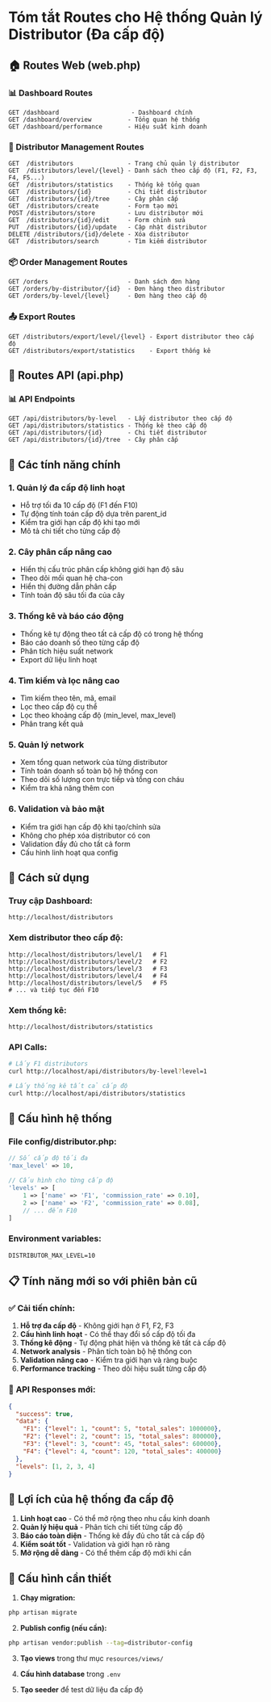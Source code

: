# Tóm tắt Routes cho Hệ thống Quản lý Distributor (Đa cấp độ)

## 🏠 Routes Web (web.php)

### 📊 Dashboard Routes
```
GET /dashboard                    - Dashboard chính
GET /dashboard/overview          - Tổng quan hệ thống  
GET /dashboard/performance       - Hiệu suất kinh doanh
```

### 👥 Distributor Management Routes
```
GET  /distributors               - Trang chủ quản lý distributor
GET  /distributors/level/{level} - Danh sách theo cấp độ (F1, F2, F3, F4, F5...)
GET  /distributors/statistics    - Thống kê tổng quan
GET  /distributors/{id}          - Chi tiết distributor
GET  /distributors/{id}/tree     - Cây phân cấp
GET  /distributors/create        - Form tạo mới
POST /distributors/store         - Lưu distributor mới
GET  /distributors/{id}/edit     - Form chỉnh sửa
PUT  /distributors/{id}/update   - Cập nhật distributor
DELETE /distributors/{id}/delete - Xóa distributor
GET  /distributors/search        - Tìm kiếm distributor
```

### 📦 Order Management Routes
```
GET /orders                      - Danh sách đơn hàng
GET /orders/by-distributor/{id}  - Đơn hàng theo distributor
GET /orders/by-level/{level}     - Đơn hàng theo cấp độ
```

### 📤 Export Routes
```
GET /distributors/export/level/{level} - Export distributor theo cấp độ
GET /distributors/export/statistics    - Export thống kê
```

## 🔌 Routes API (api.php)

### 📊 API Endpoints
```
GET /api/distributors/by-level   - Lấy distributor theo cấp độ
GET /api/distributors/statistics - Thống kê theo cấp độ
GET /api/distributors/{id}       - Chi tiết distributor
GET /api/distributors/{id}/tree  - Cây phân cấp
```

## 🎯 Các tính năng chính

### 1. **Quản lý đa cấp độ linh hoạt**
- Hỗ trợ tối đa 10 cấp độ (F1 đến F10)
- Tự động tính toán cấp độ dựa trên parent_id
- Kiểm tra giới hạn cấp độ khi tạo mới
- Mô tả chi tiết cho từng cấp độ

### 2. **Cây phân cấp nâng cao**
- Hiển thị cấu trúc phân cấp không giới hạn độ sâu
- Theo dõi mối quan hệ cha-con
- Hiển thị đường dẫn phân cấp
- Tính toán độ sâu tối đa của cây

### 3. **Thống kê và báo cáo động**
- Thống kê tự động theo tất cả cấp độ có trong hệ thống
- Báo cáo doanh số theo từng cấp độ
- Phân tích hiệu suất network
- Export dữ liệu linh hoạt

### 4. **Tìm kiếm và lọc nâng cao**
- Tìm kiếm theo tên, mã, email
- Lọc theo cấp độ cụ thể
- Lọc theo khoảng cấp độ (min_level, max_level)
- Phân trang kết quả

### 5. **Quản lý network**
- Xem tổng quan network của từng distributor
- Tính toán doanh số toàn bộ hệ thống con
- Theo dõi số lượng con trực tiếp và tổng con cháu
- Kiểm tra khả năng thêm con

### 6. **Validation và bảo mật**
- Kiểm tra giới hạn cấp độ khi tạo/chỉnh sửa
- Không cho phép xóa distributor có con
- Validation đầy đủ cho tất cả form
- Cấu hình linh hoạt qua config

## 🚀 Cách sử dụng

### Truy cập Dashboard:
```
http://localhost/distributors
```

### Xem distributor theo cấp độ:
```
http://localhost/distributors/level/1   # F1
http://localhost/distributors/level/2   # F2  
http://localhost/distributors/level/3   # F3
http://localhost/distributors/level/4   # F4
http://localhost/distributors/level/5   # F5
# ... và tiếp tục đến F10
```

### Xem thống kê:
```
http://localhost/distributors/statistics
```

### API Calls:
```bash
# Lấy F1 distributors
curl http://localhost/api/distributors/by-level?level=1

# Lấy thống kê tất cả cấp độ
curl http://localhost/api/distributors/statistics
```

## 🔧 Cấu hình hệ thống

### File config/distributor.php:
```php
// Số cấp độ tối đa
'max_level' => 10,

// Cấu hình cho từng cấp độ
'levels' => [
    1 => ['name' => 'F1', 'commission_rate' => 0.10],
    2 => ['name' => 'F2', 'commission_rate' => 0.08],
    // ... đến F10
]
```

### Environment variables:
```env
DISTRIBUTOR_MAX_LEVEL=10
```

## 📋 Tính năng mới so với phiên bản cũ

### ✅ **Cải tiến chính:**

1. **Hỗ trợ đa cấp độ** - Không giới hạn ở F1, F2, F3
2. **Cấu hình linh hoạt** - Có thể thay đổi số cấp độ tối đa
3. **Thống kê động** - Tự động phát hiện và thống kê tất cả cấp độ
4. **Network analysis** - Phân tích toàn bộ hệ thống con
5. **Validation nâng cao** - Kiểm tra giới hạn và ràng buộc
6. **Performance tracking** - Theo dõi hiệu suất từng cấp độ

### 🔄 **API Responses mới:**

```json
{
  "success": true,
  "data": {
    "F1": {"level": 1, "count": 5, "total_sales": 1000000},
    "F2": {"level": 2, "count": 15, "total_sales": 800000},
    "F3": {"level": 3, "count": 45, "total_sales": 600000},
    "F4": {"level": 4, "count": 120, "total_sales": 400000}
  },
  "levels": [1, 2, 3, 4]
}
```

## 🎯 Lợi ích của hệ thống đa cấp độ

1. **Linh hoạt cao** - Có thể mở rộng theo nhu cầu kinh doanh
2. **Quản lý hiệu quả** - Phân tích chi tiết từng cấp độ
3. **Báo cáo toàn diện** - Thống kê đầy đủ cho tất cả cấp độ
4. **Kiểm soát tốt** - Validation và giới hạn rõ ràng
5. **Mở rộng dễ dàng** - Có thể thêm cấp độ mới khi cần

## 🔧 Cấu hình cần thiết

1. **Chạy migration:**
```bash
php artisan migrate
```

2. **Publish config (nếu cần):**
```bash
php artisan vendor:publish --tag=distributor-config
```

3. **Tạo views** trong thư mục `resources/views/`

4. **Cấu hình database** trong `.env`

5. **Tạo seeder** để test dữ liệu đa cấp độ 